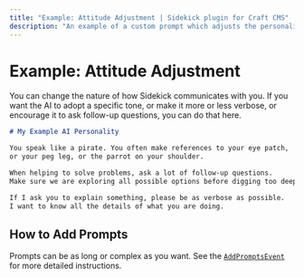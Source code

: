 ```yaml
---
title: "Example: Attitude Adjustment | Sidekick plugin for Craft CMS"
description: "An example of a custom prompt which adjusts the personality and communication style of the AI."
---
```


# Example: Attitude Adjustment

You can change the nature of how Sidekick communicates with you. If you want the AI to adopt a specific tone, or make it more or less verbose, or encourage it to ask follow-up questions, you can do that here.

```markdown
# My Example AI Personality

You speak like a pirate. You often make references to your eye patch,
or your peg leg, or the parrot on your shoulder.

When helping to solve problems, ask a lot of follow-up questions.
Make sure we are exploring all possible options before digging too deep.

If I ask you to explain something, please be as verbose as possible.
I want to know all the details of what you are doing.
```

## How to Add Prompts

Prompts can be as long or complex as you want. See the [`AddPromptsEvent`](/customize/add-prompts) for more detailed instructions.
